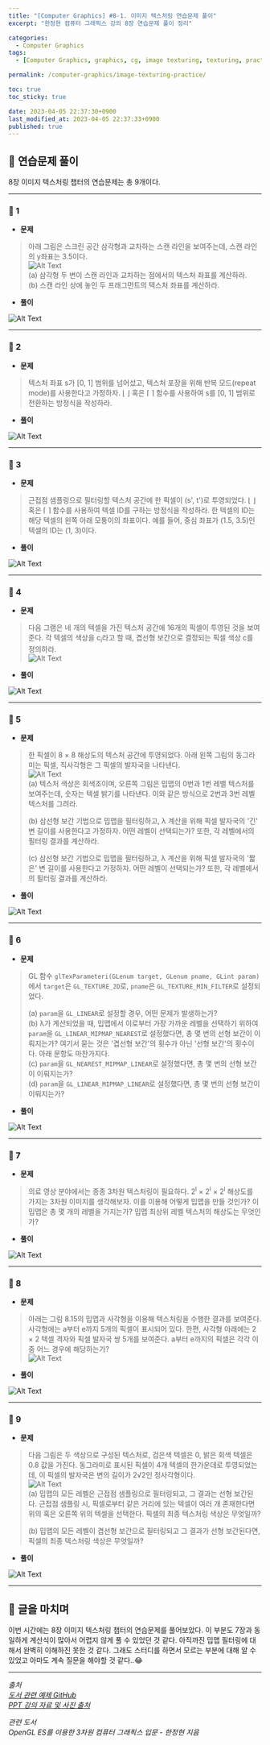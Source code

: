 ```yaml
---
title: "[Computer Graphics] #8-1. 이미지 텍스처링 연습문제 풀이"
excerpt: "한정현 컴퓨터 그래픽스 강의 8장 연습문제 풀이 정리"

categories:
  - Computer Graphics
tags:
  - [Computer Graphics, graphics, cg, image texturing, texturing, practice]

permalink: /computer-graphics/image-texturing-practice/

toc: true
toc_sticky: true

date: 2023-04-05 22:37:30+0900
last_modified_at: 2023-04-05 22:37:33+0900
published: true
---
```


## 👻 연습문제 풀이
8장 이미지 텍스처링 챕터의 연습문제는 총 9개이다.

***

### 🌱 1
- **문제**

> 아래 그림은 스크린 공간 삼각형과 교차하는 스캔 라인을 보여주는데, 스캔 라인의 y좌표는 3.5이다.   
![Alt Text](/assets/images/posts_img/basics/computer-graphics/image-texturing-practice/8-1.PNG)   
(a) 삼각형 두 변이 스캔 라인과 교차하는 점에서의 텍스처 좌표를 계산하라.   
(b) 스캔 라인 상에 놓인 두 프래그먼트의 텍스처 좌표를 계산하라.

- **풀이**

![Alt Text](/assets/images/posts_img/basics/computer-graphics/image-texturing-practice/1-solve.jpg)   

***

### 🌱 2
- **문제**

> 텍스처 좌표 s가 [0, 1] 범위를 넘어섰고, 텍스처 포장을 위해 반복 모드(repeat mode)를 사용한다고 가정하자. ⌊ ⌋ 혹은 ⌈ ⌉ 함수를 사용하여 s를 [0, 1] 범위로 전환하는 방정식을 작성하라.

- **풀이**

![Alt Text](/assets/images/posts_img/basics/computer-graphics/image-texturing-practice/2-solve.jpg)   

***

### 🌱 3
- **문제**

> 근접점 샘플링으로 필터링할 텍스처 공간에 한 픽셀이 (s', t')로 투영되었다. ⌊ ⌋ 혹은 ⌈ ⌉ 함수를 사용하여 텍셀 ID를 구하는 방정식을 작성하라. 한 텍셀의 ID는 해당 텍셀의 왼쪽 아래 모퉁이의 좌표이다. 예를 들어, 중심 좌표가 (1.5, 3.5)인 텍셀의 ID는 (1, 3)이다.

- **풀이**

![Alt Text](/assets/images/posts_img/basics/computer-graphics/image-texturing-practice/3-solve.jpg)   

***

### 🌱 4
- **문제**

> 다음 그램은 네 개의 텍셀을 가진 텍스처 공간에 16개의 픽셀이 투영된 것을 보여준다. 각 텍셀의 색상을 c<sub>i</sub>라고 할 때, 겹선형 보간으로 결정되는 픽셀 색상 c를 정의하라.   
![Alt Text](/assets/images/posts_img/basics/computer-graphics/image-texturing-practice/8-4.PNG)   

- **풀이**

![Alt Text](/assets/images/posts_img/basics/computer-graphics/image-texturing-practice/4-solve.jpg)   

***

### 🌱 5
- **문제**

> 한 픽셀이 8 × 8 해상도의 텍스처 공간에 투영되었다. 아래 왼쪽 그림의 동그라미는 픽셀, 직사각형은 그 픽셀의 발자국을 나타낸다.   
![Alt Text](/assets/images/posts_img/basics/computer-graphics/image-texturing-practice/8-5.PNG)   
(a) 텍스처 색상은 회색조이며, 오른쪽 그림은 밉맵의 0번과 1번 레벨 텍스처를 보여주는데, 숫자는 텍셀 밝기를 나타낸다. 이와 같은 방식으로 2번과 3번 레벨 텍스처를 그려라.
>
> (b) 삼선형 보간 기법으로 밉맵을 필터링하고, λ 계산을 위해 픽셀 발자국의 '긴' 변 길이를 사용한다고 가정하자. 어떤 레벨이 선택되는가? 또한, 각 레벨에서의 필터링 결과를 계산하라.
>
> (c) 삼선형 보간 기법으로 밉맵을 필터링하고, λ 계산을 위해 픽셀 발자국의 '짧은' 변 길이를 사용한다고 가정하자. 어떤 레벨이 선택되는가? 또한, 각 레벨에서의 필터링 결과를 계산하라.


- **풀이**

![Alt Text](/assets/images/posts_img/basics/computer-graphics/image-texturing-practice/5-solve.jpg)   

***

### 🌱 6
- **문제**

> GL 함수 ``` glTexParameteri(GLenum target, GLenum pname, GLint param) ```에서 ``` target ```은 ``` GL_TEXTURE_2D ```로, ``` pname ```은 ``` GL_TEXTURE_MIN_FILTER ```로 설정되었다.
>
> (a) ``` param ```을 ``` GL_LINEAR ```로 설정할 경우, 어떤 문제가 발생하는가?   
(b) λ가 계산되었을 때, 밉맵에서 이로부터 가장 가까운 레벨을 선택하기 위하여 ``` param ```을 ``` GL_LINEAR_MIPMAP_NEAREST ```로 설정했다면, 총 몇 번의 선형 보간이 이뤄지는가? 여기서 묻는 것은 '겹선형 보간'의 횟수가 아닌 '선형 보간'의 횟수이다. 아래 문항도 마찬가지다.   
(c) ``` param ```을 ``` GL_NEAREST_MIPMAP_LINEAR ```로 설정했다면, 총 몇 번의 선형 보간이 이뤄지는가?   
(d) ``` param ```을 ``` GL_LINEAR_MIPMAP_LINEAR ```로 설정했다면, 총 몇 번의 선형 보간이 이뤄지는가?

- **풀이**

![Alt Text](/assets/images/posts_img/basics/computer-graphics/image-texturing-practice/6-solve.jpg)   

***

### 🌱 7
- **문제**

> 의료 영상 분야에서는 종종 3차원 텍스처링이 필요하다. 2<sup>l</sup> × 2<sup>l</sup> × 2<sup>l</sup> 해상도를 가지는 3차원 이미지를 생각해보자. 이를 이용해 어떻게 밉맵을 만들 것인가? 이 밉맵은 총 몇 개의 레벨을 가지는가? 밉맵 최상위 레벨 텍스처의 해상도는 무엇인가?

- **풀이**

![Alt Text](/assets/images/posts_img/basics/computer-graphics/image-texturing-practice/7-solve.jpg)   

***

### 🌱 8
- **문제**

> 아래는 그림 8.15의 밉맵과 사각형을 이용해 텍스처링을 수행한 결과를 보여준다. 사각형에는 a부터 e까지 5개의 픽셀이 표시되어 있다. 한편, 사각형 아래에는 2 × 2 텍셀 격자와 픽셀 발자국 쌍 5개를 보여준다. a부터 e까지의 픽셀은 각각 이 중 어느 경우에 해당하는가?   
![Alt Text](/assets/images/posts_img/basics/computer-graphics/image-texturing-practice/8-8.PNG)   

- **풀이**

![Alt Text](/assets/images/posts_img/basics/computer-graphics/image-texturing-practice/8-solve.jpg)   

***

### 🌱 9
- **문제**

> 다음 그림은 두 색상으로 구성된 텍스처로, 검은색 텍셀은 0, 밝은 회색 텍셀은 0.8 값을 가진다. 동그라미로 표시된 픽셀이 4개 텍셀의 한가운데로 투영되었는데, 이 픽셀의 발자국은 변의 길이가 2√2인 정사각형이다.   
![Alt Text](/assets/images/posts_img/basics/computer-graphics/image-texturing-practice/8-9.PNG)   
(a) 밉맵의 모든 레벨은 근접점 샘플링으로 필터링되고, 그 결과는 선형 보간된다. 근접점 샘플링 시, 픽셀로부터 같은 거리에 있는 텍셀이 여러 개 존재한다면 위의 혹은 오른쪽 위의 텍셀을 선택한다. 픽셀의 최종 텍스처링 색상은 무엇일까?
>
> (b) 밉맵의 모든 레벨이 겹선형 보간으로 필터링되고 그 결과가 선형 보간된다면, 픽셀의 최종 텍스처링 색상은 무엇일까?

- **풀이**

![Alt Text](/assets/images/posts_img/basics/computer-graphics/image-texturing-practice/9-solve.jpg)   

***

## 👻 글을 마치며
이번 시간에는 8장 이미지 텍스처링 챕터의 연습문제를 풀어보았다. 이 부분도 7장과 동일하게 계산식이 많아서 어렵지 않게 풀 수 있었던 것 같다. 아직까진 밉맵 필터링에 대해서 완벽히 이해하진 못한 것 같다. 그래도 스터디를 하면서 모르는 부분에 대해 알 수 있었고 아마도 계속 질문을 해야할 것 같다..😂

***

_출처_   
_[도서 관련 예제 GitHub](https://github.com/medialab-ku/openGLESbook)_   
_[PPT 강의 자료 및 사진 출처](https://media.korea.ac.kr/books/)_

_관련 도서_   
_OpenGL ES를 이용한 3차원 컴퓨터 그래픽스 입문 - 한정현 지음_   